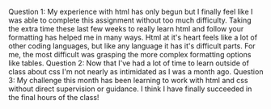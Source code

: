 Question 1:  My experience with html has only begun but I finally feel like I was able to complete this assignment without too much difficulty.  Taking the extra time these last few weeks to really learn html and follow your formatting has helped me in many ways.  Html at it's heart feels like a lot of other coding languages, but like any language it has it's 
difficult parts.  For me, the most difficult was grasping the more complex formatting options like tables.
Question 2: Now that I've had a lot of time to learn outside of class about css I'm not nearly as intimidated as I was a month ago.
Question 3:  My challenge this month has been learning to work with html and css without direct supervision or guidance.  I think I have finally succeeded in the final hours of the class!
